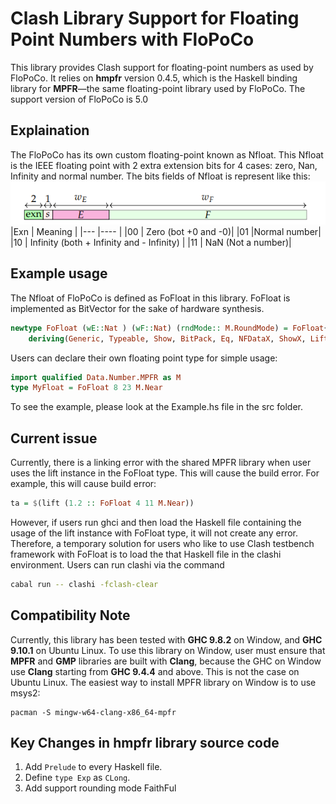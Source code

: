 # Clash Library Support for Floating Point Numbers with FloPoCo

This library provides Clash support for floating-point numbers as used by FloPoCo. It relies on **hmpfr** version 0.4.5, which is the Haskell binding library for **MPFR**—the same floating-point library used by FloPoCo. The support version of FloPoCo is 5.0
## Explaination
The FloPoCo has its own custom floating-point known as Nfloat. This Nfloat is the IEEE floating point with 2 extra extension bits for 4 cases: zero, Nan, Infinity and normal number.
The bits fields of Nfloat is represent like this:
![Bit fields of Nfloat](img/Nfloat.png)
|Exn | Meaning |
|--- |---- |
|00  | Zero (bot +0 and -0)|
|01  |Normal number|
|10  | Infinity (both + Infinity and - Infinity) |
|11 | NaN (Not a number)|

## Example usage
The Nfloat of FloPoCo is defined as FoFloat in this library. FoFloat is implemented as BitVector for the sake of hardware synthesis.
```haskell
newtype FoFloat (wE::Nat ) (wF::Nat) (rndMode:: M.RoundMode) = FoFloat{unFoFloat::BitVector(1 + 2 + wE + wF)}
    deriving(Generic, Typeable, Show, BitPack, Eq, NFDataX, ShowX, Lift)
```
Users can declare their own floating point type for simple usage:
```haskell
import qualified Data.Number.MPFR as M
type MyFloat = FoFloat 8 23 M.Near
```
To see the example, please look at the Example.hs file in the src folder.
## Current issue
Currently, there is a linking error with the shared MPFR library when user uses the lift instance in the FoFloat type. This will cause the build error.  For example, this will cause build error:
```haskell
ta = $(lift (1.2 :: FoFloat 4 11 M.Near))
```
However, if users run ghci and then load the Haskell file containing the usage of the lift instance with FoFloat type, it will not create any error. Therefore, a temporary solution for users who like to use Clash testbench framework with FoFloat is to load the that Haskell file in the clashi environment. Users can run clashi via the command
```bash
cabal run -- clashi -fclash-clear
```

## Compatibility Note

Currently, this library has been tested with **GHC 9.8.2** on Window, and **GHC 9.10.1** on Ubuntu Linux. To use this library on Window, user must ensure that **MPFR** and **GMP** libraries are built with **Clang**, because the GHC on Window use **Clang** starting from **GHC 9.4.4** and above. This is not the case on Ubuntu Linux.
The easiest way to install MPFR library on Window is to use msys2:  
```
pacman -S mingw-w64-clang-x86_64-mpfr
```

## Key Changes in hmpfr library source code

1. Add `Prelude` to every Haskell file.
2. Define `type Exp` as `CLong`.
3. Add support rounding mode FaithFul

